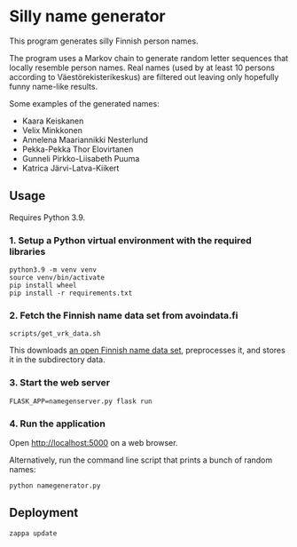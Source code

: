 # Silly name generator

This program generates silly Finnish person names.

The program uses a Markov chain to generate random letter sequences that locally resemble person names. Real names (used by at least 10 persons according to Väestörekisterikeskus) are filtered out leaving only hopefully funny name-like results.

Some examples of the generated names:
* Kaara Keiskanen
* Velix Minkkonen
* Annelena Maariannikki Nesterlund
* Pekka-Pekka Thor Elovirtanen
* Gunneli Pirkko-Liisabeth Puuma
* Katrica Järvi-Latva-Kiikert

## Usage

Requires Python 3.9.

### 1. Setup a Python virtual environment with the required libraries

```
python3.9 -m venv venv
source venv/bin/activate
pip install wheel
pip install -r requirements.txt
```

### 2. Fetch the Finnish name data set from avoindata.fi

```
scripts/get_vrk_data.sh
```

This downloads [an open Finnish name data set](https://www.avoindata.fi/data/fi/dataset/none), preprocesses it, and stores it in the subdirectory data.

### 3. Start the web server

```
FLASK_APP=namegenserver.py flask run
```

### 4. Run the application

Open [http://localhost:5000](http://localhost:5000) on a web browser.

Alternatively, run the command line script that prints a bunch of random names:
```
python namegenerator.py
```

## Deployment

```
zappa update
```
